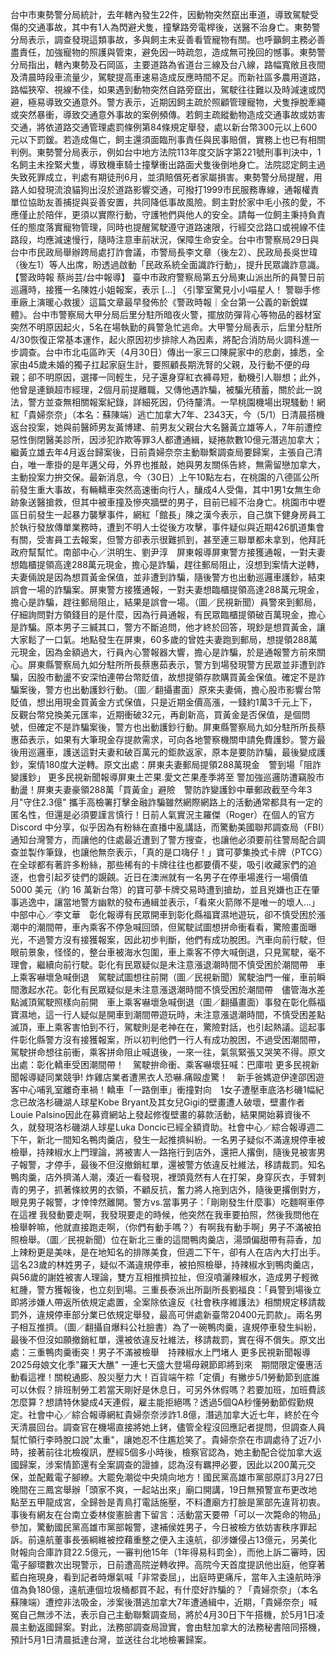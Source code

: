 台中市東勢警分局統計，去年轄內發生22件，因動物突然竄出車道，導致駕駛受傷的交通事故，其中有1人為閃避犬隻，撞擊路旁電桿後，送醫不治身亡。東勢警分局表示，調查發現這類事故，多與飼主未妥善看管寵物有關。也呼籲飼主務必善盡責任，加強寵物的照護與管束，避免因一時疏忽，造成無可挽回的憾事。東勢警分局指出，轄內東勢及石岡區，主要道路為省道台三線及台八線，路幅寬敞且夜間及清晨時段車流量少，駕駛提高車速易造成反應時間不足。而新社區多農用道路，路幅狹窄、視線不佳，如果遇到動物突然自路旁竄出，駕駛往往難以及時減速或閃避，極易導致交通意外。警方表示，近期因飼主疏於照顧管理寵物，犬隻掙脫牽繩或突然暴衝，導致交通意外事故的案例頻傳。若飼主疏縱動物造成交通事故或妨害交通，將依道路交通管理處罰條例第84條規定舉發，處以新台幣300元以上600元以下罰鍰。若造成傷亡，飼主還須面臨刑事責任與民事賠償，實務上也已有相關判例。東勢警分局表示，例如台中地方法院113年度交訴字第221號刑事判決中，1名飼主未拴緊犬隻，導致機車騎士撞擊衝出路面犬隻後倒地身亡。法院認定飼主過失致死罪成立，判處有期徒刑6月，並須賠償死者家屬損害。東勢警分局提醒，用路人如發現流浪貓狗出沒於道路影響交通，可撥打1999市民服務專線，通報權責單位協助友善捕捉與妥善安置，共同降低事故風險。飼主對於家中毛小孩的愛，不應僅止於陪伴，更須以實際行動，守護牠們與他人的安全。請每一位飼主秉持負責任的態度落實寵物管理，同時也提醒駕駛遵守道路速限，行經交岔路口或視線不佳路段，均應減速慢行，隨時注意車前狀況，保障生命安全。台中市警察局29日與台中市民政局舉辦跨局處打詐會議，市警局長李文章（後左2）、民政局長吳世瑋（後左1）等人出席，盼透過啟動「民政系統全面識詐行動」，提升民眾識詐意識。【警政時報 蔡尚芸/台中報導】 臺中市政府警察局第五分局東山派出所的員警日前巡邏時，接獲一名陳姓小姐報案，表示 […] 〈引擎室驚見小小喵星人！ 警聯手修車廠上演暖心救援〉這篇文章最早發佈於《警政時報｜全台第一公義的新銳媒體》。台中市警察局大甲分局后里分駐所暗夜火警，擺放防彈背心等物品的器材室突然不明原因起火，5名在場執勤的員警急忙逃命。大甲警分局表示，后里分駐所4/30恢復正常基本運作，起火原因初步排除人為因素，將配合消防局火調科進一步調查。台中市北屯區昨天（4月30日）傳出一家三口陳屍家中的悲劇，據悉，全家由45歲未婚的獨子扛起家庭生計，要照顧長期洗腎的父親，及行動不便的母親；卻不明原因，選擇一同輕生，兒子還身穿紅衣褲尋短，動機引人聯想；此外，他曾是連鎖超市經理，2個月前提離職，又傳他遇詐騙，被騙光積蓄，關於此一說法，警方並查無相關報案紀錄，詳細死因，仍待釐清。一早桃園機場出現騷動！網紅「貴婦奈奈」（本名：蘇陳端）逃亡加拿大7年、2343天，今（5/1）日清晨搭機返台投案，她與前醫師男友黃博建、前男友父親台大名醫黃立雄等人，7年前遭控惡性倒閉醫美診所，因涉犯詐欺等罪3人都遭通緝，疑捲款數10億元潛逃加拿大；繼黃立雄去年4月返台歸案後，日前貴婦奈奈主動聯繫調查局要歸案，主張自己清白，唯一牽掛的是年邁父母，外界也推敲，她與男友關係告終，無需留戀加拿大，主動投案力拚交保。最新消息，今（30日）上午10點左右，在桃園的八德區公所前發生重大事故，有輛轎車突然高速衝向行人，釀成4人受傷，其中1男1女無生命跡象送醫搶救，但其中被車撞及慘夾牆壁的男子，目前已經不治身亡。桃園市中壢區日前發生一起暴力襲擊事件，網紅「館長」陳之漢今表示，自己旗下健身房員工於執行發放傳單業務時，遭到不明人士從後方攻擊，事件疑似與近期426凱道集會有關，受害員工去報案，但警方卻表示很難抓到，甚至連三聯單都未拿到，他拜託政府幫幫忙。南部中心／洪明生、劉尹淳　屏東報導屏東警方接獲通報，一對夫妻想臨櫃提領高達288萬元現金，擔心是詐騙，趕往郵局阻止，沒想到案情大逆轉，夫妻倆說是因為想買黃金保值，並非遭到詐騙，隨後警方也出動巡邏車護鈔，結束誤會一場的詐騙案。屏東警方接獲通報，一對夫妻想臨櫃提領高達288萬元現金，擔心是詐騙，趕往郵局阻止，結果是誤會一場。（圖／民視新聞）員警來到郵局，仔細詢問對方領錢目的是什麼，因為行員通報，有民眾臨櫃提領破百萬現金，擔心是詐騙。原本男子三緘其口，警方不斷追問，他才終於回答，現鈔是想買黃金，讓大家鬆了一口氣。地點發生在屏東，60多歲的曾姓夫妻跑到郵局，想提領288萬元現金，因為金額過大，行員內心警報器大響，擔心是詐騙，於是通報警方前來關心。屏東縣警察局九如分駐所所長蔡惠茹表示，警方到場發現警方民眾並非遭到詐騙，因股市動盪不安深怕連帶台幣貶值，故想提領存款購買黃金保值。確定不是詐騙案後，警方也出動護鈔行動。（圖／翻攝畫面）原來夫妻倆，擔心股市影響台幣貶值，想出用現金買黃金方式保值，只是近期金價高漲，一錢約1萬3千元上下，反觀台幣兌換美元匯率，近期衝破32元，再創新高，買黃金是否保值，是個問號，但確定不是詐騙案後，警方也出動護鈔行動。屏東縣警察局九如分駐所所長蔡惠茹表示，如果有大筆現金存提款需求，可向各地警察機關申請免費護鈔。警方最後用巡邏車，護送這對夫妻和破百萬元的鉅款返家，原本是要防詐騙，最後變成護鈔，案情180度大逆轉。原文出處：屏東夫妻郵局提領288萬現金　警到場「阻詐變護鈔」 更多民視新聞報導屏東土芒果.愛文芒果產季將至 警加強巡邏防遭竊股市動盪！屏東夫妻豪領288萬「買黃金」避險　警防詐變護鈔中華郵政截至今年3月"守住2.3億" 攜手高檢署打擊金融詐騙雖然網際網路上的活動通常都具有一定的匿名性，但還是必須要謹言慎行！日前人氣實況主羅傑（Roger）在個人的官方 Discord 中分享，似乎因為有粉絲在直播中亂講話，而驚動美國聯邦調查局（FBI）通知台灣警方，而讓他的住處最近遭到了警方搜查，也讓他必須要前往警局配合調查並製作筆錄，也讓他無奈表示，「真的是口嗨仔！」寶可夢集換式卡牌（PTCG）在全球都有著許多粉絲，那些稀有的卡牌往往也都要價不斐，吸引收藏家們的追逐，也會引起歹徒們的覬覦。近日在澳洲就有一名男子在停車場進行一場價值 5000 美元（約 16 萬新台幣）的寶可夢卡牌交易時遭到搶劫，並且兇嫌也正在肇事逃逸中，讓當地警方幽默的發布通緝並表示，「看來火箭隊不是唯一的壞人...」中部中心／李文華　彰化報導有民眾開車到彰化縣福寶濕地遊玩，卻不慎受困於漲潮中的潮間帶，車內乘客不停急喊回頭，但駕駛試圖想拼命衝看看，驚險畫面曝光，不過警方沒有接獲報案，因此初步判斷，他們有成功脫困。汽車向前行駛，但眼前景象，怪怪的，整台車被海水包圍，車上乘客不停大喊倒退，只見駕駛，毫不理會，繼續向前行駛。彰化有民眾疑似是未注意漲退潮時間不慎受困於潮間帶　車上乘客嚇壞急喊倒退　駕駛試圖想往前開（圖／民視新聞）駕駛油門一催，車前瞬間激起水花。彰化有民眾疑似是未注意漲退潮時間不慎受困於潮間帶　儘管海水差點滅頂駕駛照樣向前開　車上乘客嚇壞急喊倒退（圖／翻攝畫面）事發在彰化縣福寶濕地，這一行人疑似是開車到潮間帶遊玩時，未注意漲退潮時間，不慎受困差點滅頂，車上乘客害怕到不行，駕駛則是老神在在，驚險對話，也引起熱議。這起事件彰化縣警方沒有接獲報案，所以初判他們一行人有成功脫困，不過受困潮間帶，駕駛拼命想往前衝，乘客拼命阻止喊退後，一來一往，氣氛緊張又哭笑不得。原文出處：彰化轎車受困潮間帶！　駕駛拚命衝、乘客嚇壞狂喊：巴庫啦 更多民視新聞報導疑同業競爭! 炸雞店業者遭黑衣人恐嚇.痛毆虛驚！　新手爸媽遊伊達邵困遊客中心哺乳室離奇車禍！轎車「一路倒車」衝撞對向　1女子遭壓車底洛杉磯1幅紀念已故洛杉磯湖人球星Kobe Bryant及其女兒Gigi的壁畫遭人破壞，壁畫作者Louie Palsino因此在募資網站上發起修復壁畫的募款活動，結果開始募資後不久，就發現洛杉磯湖人球星Luka Doncic已經全額資助。社會中心／綜合報導週二下午，新北一間知名鴨肉羹店，發生一起推擠糾紛。一名男子疑似不滿違規停車被檢舉，持辣椒水上門理論，將被害人一路拖行到店外，還把人撂倒，隨後見被害男子報警，才停手，最後不但沒撤銷紅單，還被警方依違反社維法，移請裁罰。知名鴨肉羹，店外擠滿人潮，湊近一看發現，裡頭竟然有人在打架，身穿灰衣，手臂刺青的男子，抓著條紋男的衣領，不顧反抗，奮力將人拖到店外，隨後更撂倒對方，眼見男子報警，才悻悻然離開。警方vs.當事男子：「剛剛發生什麼事）吃麵啊車停在這裡 我發動要走啊，我發現要走的時候，他突然在我車要拍照，然後我問他在檢舉幹嘛，他就直接跑走啊，（你們有動手嗎？）有啊我有動手啊」男子不滿被拍照檢舉。（圖／民視新聞）位在新北三重的這間鴨肉羹店，湯頭偏甜帶有蒜香，加上辣粉更是美味，是在地知名的排隊美食，但週二下午，卻有人在店內大打出手。這名23歲的林姓男子，疑似不滿違規停車，被拍照檢舉，持辣椒水到鴨肉羹店，與56歲的謝姓被害人理論，雙方互相推擠拉扯，但沒噴灑辣椒水，造成男子輕微紅腫，警方獲報後，也立刻到場。三重長泰派出所副所長劉福良：「員警到場後立即將涉嫌人帶返所依規定處置，全案除依違反《社會秩序維護法》相關規定移請裁罰外，違規停車部分業已依規定舉發，最高可併處新臺幣20400元罰款」。兩名男子相互推擠。（圖／翻攝自爆料公社臉書）為了一碗鴨肉羹，違規停車發生糾紛，最後不但沒如願撤銷紅單，還被依違反社維法，移請裁罰，實在得不償失。原文出處：三重鴨肉羹衝突！男子不滿被檢舉　持辣椒水上門堵人 更多民視新聞報導2025母娘文化季"羅天大醮" 一連七天盛大登場母親節即將到來　期間限定優惠活動看這裡！關稅通膨、股災壓力大！百貨端午粽「定價」有撇步5/1勞動節到底誰可以休假？排班制勞工若當天剛好是休息日，可另外休假嗎？若要加班，加班費該怎麼算？想請特休變成4天連假，雇主能拒絕嗎？透過5個QA秒懂勞動節假勤規定。社會中心／綜合報導網紅貴婦奈奈涉詐1.8億，潛逃加拿大近七年，終於在今天清晨回台。調查官在機場直接將她上銬，儘管全程沒回應記者提問，但調查人員幫忙領行李時脫口說"太重"，讓她忍不住尷尬笑了。貴婦奈奈在市調處待了近7小時，接著前往北檢複訊，歷經5個多小時後，檢察官認為，她主動配合從加拿大返國歸案，涉案情節還有全案調查的證據，認為沒有羈押必要，因此以200萬元交保，並配戴電子腳繚。大罷免潮從中央燒向地方！國民黨高雄市黨部原訂3月27日晚間在三鳳宮舉辦「頭家不爽，一起站出來」廟口開講，19日無預警宣布更改地點至五甲龍成宮，全歸咎是青鳥打電話施壓，不料遭廟方打臉是黨部先違背初衷。事後有網友在台南立委林俊憲臉書下留言：活動當天要帶「可以一次斃命的物品」參加，驚動國民黨高雄市黨部報警，逮補侯姓男子，今日被檢方依妨害秩序罪起訴。前遠航董事長張綱維被控藉重整之便入主遠航，卻涉嫌侵占13億元，另美化財報向合庫詐貸22.5億元，一審判他15年（1年得易科罰金），而他上訴二審時，因電子腳環數次出現警示，日前遭高院逆轉收押。高院今天首度提訊他出庭，他穿著藍白拖現身，看到記者時爆氣喊「非常委屈」，出庭時更痛斥，當年入主遠航時淨值為負180億，遠航連個垃圾桶都買不起，有什麼好詐騙的？「貴婦奈奈」（本名蘇陳端）遭控非法吸金，涉案後潛逃加拿大7年遭通緝中，近期，「貴婦奈奈」喊冤自己無涉不法，表示自己主動聯繫調查局，將於4月30日下午搭機，於5月1日凌晨主動返國歸案。對此，法務部調查局證實，會由駐加拿大的法務秘書陪同搭機，預計5月1日清晨抵達台灣，並送往台北地檢署歸案。